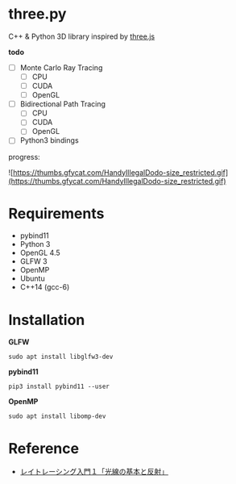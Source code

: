 # three.py

C++ & Python 3D library inspired by [three.js](https://github.com/mrdoob/three.js/)

**todo**

- [ ] Monte Carlo Ray Tracing
    - [ ] CPU
    - [ ] CUDA
    - [ ] OpenGL
- [ ] Bidirectional Path Tracing
    - [ ] CPU
    - [ ] CUDA
    - [ ] OpenGL
- [ ] Python3 bindings

progress:

![https://thumbs.gfycat.com/HandyIllegalDodo-size_restricted.gif](https://thumbs.gfycat.com/HandyIllegalDodo-size_restricted.gif)

# Requirements

- pybind11
- Python 3
- OpenGL 4.5
- GLFW 3
- OpenMP
- Ubuntu
- C++14 (gcc-6)

# Installation

**GLFW**

```
sudo apt install libglfw3-dev
```

**pybind11**

```
pip3 install pybind11 --user
```

**OpenMP**

```
sudo apt install libomp-dev
```

# Reference

- [レイトレーシング入門１「光線の基本と反射」](https://qiita.com/mebiusbox2/items/89e2db3b24e4c39502fe)